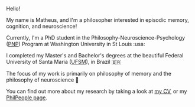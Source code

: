 Hello! 

My name is Matheus, and I'm a philosopher interested in episodic memory, cognition, and neuroscience!

Currently, I'm a PhD student in the Philosophy-Neuroscience-Psychology ([PNP](pnp.wustl.edu)) Program at Washington University in St Louis :usa:

I completed my Master's and Bachelor's degrees at the beautiful Federal University of Santa Maria ([UFSM](https://www.ufsm.br)), in Brazil :brazil:

The focus of my work is primarily on philosophy of memory and the philosophy of neuroscience :brain:

You can find out more about my research by taking a look at [my CV](/cv/), or my [PhilPeople page](https://philpeople.org/profiles/matheus-diesel-werberich).